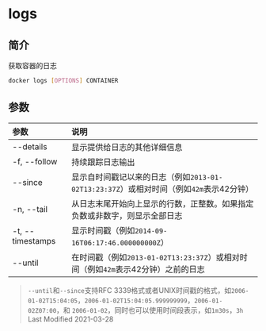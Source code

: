 # logs

## 简介

获取容器的日志

```bash
docker logs [OPTIONS] CONTAINER
```

## 参数

参数 | 说明
:--- | :---
--details        | 显示提供给日志的其他详细信息
-f, --follow     | 持续跟踪日志输出
--since          | 显示自时间戳记以来的日志（例如`2013-01-02T13:23:37Z`）或相对时间（例如`42m`表示42分钟）
-n, --tail       | 从日志末尾开始向上显示的行数，正整数。如果指定负数或非数字，则显示全部日志
-t, --timestamps | 显示时间戳（例如`2014-09-16T06:17:46.000000000Z`）
--until          | 在时间戳（例如`2013-01-02T13:23:37Z`）或相对时间（例如`42m`表示42分钟）之前的日志

> `--until`和`--since`支持RFC 3339格式或者UNIX时间戳的格式，如`2006-01-02T15:04:05`，`2006-01-02T15:04:05.999999999`，`2006-01-02Z07:00`，和 `2006-01-02`，同时也可以使用时间段表示，如`1m30s`，`3h`
Last Modified 2021-03-28
